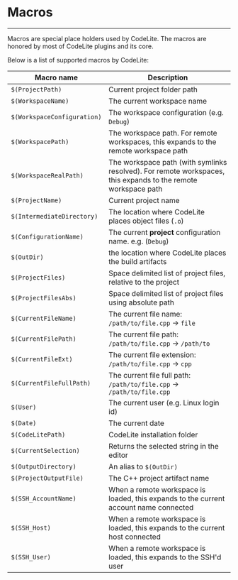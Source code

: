 # Macros
---

Macros are special place holders used by CodeLite. The macros are honored by most of CodeLite plugins and its core.

Below is a list of supported macros by CodeLite:

 Macro name | Description
 -----------|-------------
 `$(ProjectPath)`|Current project folder path
 `$(WorkspaceName)`|The current workspace name
 `$(WorkspaceConfiguration)`|The workspace configuration (e.g. `Debug`)
 `$(WorkspacePath)`|The workspace path. For remote workspaces, this expands to the remote workspace path
 `$(WorkspaceRealPath)`|The workspace path (with symlinks resolved). For remote workspaces, this expands to the remote workspace path
 `$(ProjectName)`|Current project name
 `$(IntermediateDirectory)`|The location where CodeLite places object files (`.o`)
 `$(ConfigurationName)`|The current **project** configuration name. e.g. (`Debug`)
 `$(OutDir)`|the location where CodeLite places the build artifacts
 `$(ProjectFiles)`|Space delimited list of project files, relative to the project
 `$(ProjectFilesAbs)`|Space delimited list of project files using absolute path
 `$(CurrentFileName)`|The current file name: `/path/to/file.cpp` &#8594; `file`
 `$(CurrentFilePath)`|The current file path: `/path/to/file.cpp` &#8594; `/path/to`
 `$(CurrentFileExt)`|The current file extension: `/path/to/file.cpp` &#8594; `cpp`
 `$(CurrentFileFullPath)`|The current file full path: `/path/to/file.cpp` &#8594; `/path/to/file.cpp`
 `$(User)`| The current user (e.g. Linux login id)
 `$(Date)`| The current date
 `$(CodeLitePath)`| CodeLite installation folder
 `$(CurrentSelection)`| Returns the selected string in the editor
 `$(OutputDirectory)`| An alias to `$(OutDir)`
 `$(ProjectOutputFile)`| The C++ project artifact name
 `$(SSH_AccountName)`| When a remote workspace is loaded, this expands to the current account name connected
 `$(SSH_Host)`| When a remote workspace is loaded, this expands to the current host connected
 `$(SSH_User)`| When a remote workspace is loaded, this expands to the SSH'd user
